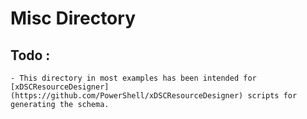 # Misc Directory

## Todo :
    - This directory in most examples has been intended for [xDSCResourceDesigner](https://github.com/PowerShell/xDSCResourceDesigner) scripts for generating the schema.